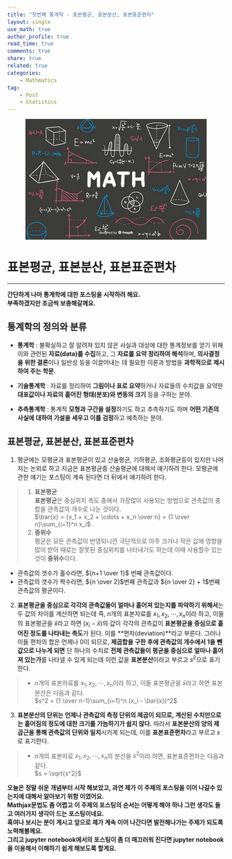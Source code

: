 ```yaml
---
title: "첫번째 통계학 - 표본평균, 표본분산, 표본표준편차"
layout: single
use_math: true
author_profile: true
read_time: true
comments: true
share: true
related: true
categories:
    - Mathmatics
tag:
    - Post
    - Statistics
---  
```

<p align="center">
  <img src="/assets/img/post/mathmatics.jpg" alt="Mathmatics"/>
</p>  

# 표본평균, 표본분산, 표본표준편차
---

**간단하게 나마 통계학에 대한 포스팅을 시작하려 해요.**  
**부족하겠지만 조금씩 보충해갈께요.** 

## 통계학의 정의와 분류
* **통계학** : 불확실하고 잘 알려져 있지 않은 사실과 대상에 대한 통계정보를 얻기 위해 이와 관련된 **자료(data)를 수집**하고, 그 **자료를 요약 정리하여 해석**하며, **의사결정을 위한 결론**이나 일반성 등을 이끌어내는 데 필요한 이론과 방법을 **과학적으로 제시하여 주는 학문.**  
  
* **기술통계학** : 자료를 정리하여 **그림이나 표로 요약**하거나 자료들의 수치값을 요약한 **대표값이나 자료의 흩어진 형태(분포)와 변동의 크기** 등을 구하는 분야.  
  
* **추측통계학** : 통계적 **모형과 구간을 설정**하기도 하고 추측하기도 하며 **어떤 기존의 사실에 대하여 가설을 세우고 이를 검정**하고 예측하는 분야.    

## 표본평균, 표본분산, 표본표준편차
1. 평균에는 모평균과 표본평균이 있고 산술평균, 기하평균, 조화평균등이 있지만 나머지는 논외로 하고 지금은 표본평균중 산술평균에 대해서 얘기하려 한다. 모평균에 관한 얘기는 포스팅이 계속 된다면 더 뒤에서 얘기하려 한다.
  > 1. **표본평균**  
  **표본평균**은 중심위치 측도 중에서 가장많이 사용되는 방법으로 관측값의 충합을 관측값의 개수로 나눈 것이다.  
  $\bar{x} = {x_1 + x_2 + \cdots + x_n \over n} = {1 \over n}\sum_{i=1}^n x_i$
  > 2. **중위수**  
  평균은 모든 관측값이 반영되니깐 극단적으로 아주 크거나 작은 값에 영향을 많이 받아 때로는 잘못된 중심위치를 나타내기도 하는데 이때 사용할수 있는 것이 **중위수**이다.  
  * 관측값의 갯수가 홀수라면, ${n+1 \over 1}$ 번째 관측값이다.
  * 관측값의 갯수가 짝수라면, ${n \over 2}$번째 관측값과 ${n \over 2} + 1$번째 관측값의 평균이다.  
2. **표본평균을 중심으로 각각의 관측값들이 얼마나 흩어져 있는지를  파악하기 위해서**는 두 값의 차이를 계산하면 되는데 즉, $n$개의 표본자료를 $x_1, x_2, \cdots , x_n$이라 하고, 이들의 표본평균을 $\bar{x}$라고 하면 $(x_i - \bar{x})$의 값이 각각의 관측값이 **표본평균을 중심으로 흩어진 정도를 나타내는 측도**가 된다. 이를 **편차(deviation)**라고 부른다. 그러나 이들 편차의 합은 언제나 0이 되므로, **제곱합을 구한 후에 관측값의 개수에서 1을 뺀 값으로 나누게 되면** 단 하나의 수치로 **전체 관측값들이 평균을 중심으로 얼마나 흩어져 있는가**를 나타낼 수 있게 되는데 이런 값을 **표본분산**이라고 부르고 $s^2$으로 표기한다.  
  > * $n$개의 표본자료를 $x_1, x_2, \cdots , x_n$이라 하고, 이들 표본평균을 $\bar{x}$라고 하면 표본분산은 다음과 같다.  
  $s^2 = {1 \over n-1}\sum_{i=1}^n (x_i - \bar{x})^2$  
3. **표본분산의 단위는 언제나 관측값의 측정 단위의 제곱이 되므로, 계산된 수치만으로는 흩어짐의 정도에 대한 크기를 가늠하기가 쉽지 않다.** 따라서 **표본분산의 양의 제곱근을 통해 관측값의 단위와 일치**시키게 되는데, 이를 **표본표준편차**라고 부르고 $s$로 표기한다.
  > * $n$개의 표본자료 $x_1, x_2, \cdots , x_n$의 분산을 $s^2$이라 하면, 표본표준편차는 다음과 같다.  
  $s = \sqrt{s^2}$  

**오늘은 정말 쉬운 개념부터 시작 해보았고, 과연 제가 이 주제의 포스팅을 이어 나갈수 있는지에 대해서 알아보기 위함 이였어요.**  
**Mathjax문법도 좀 어렵고 이 주제의 포스팅의 순서는 어떻게 해야 하나 그런 생각도 들고 여러가지 생각이 드는 포스팅이네요.**  
**혹여나 보시는 분이 계시고 앞으로 제가 계속 이어 나간다면 발전해나가는 주제가 되도록 노력해볼께요.**  
**그리고 jupyter notebook에서의 포스팅이 좀 더 매끄러워 진다면 jupyter notebook을 이용해서 이해하기 쉽게 해보도록 할게요.**